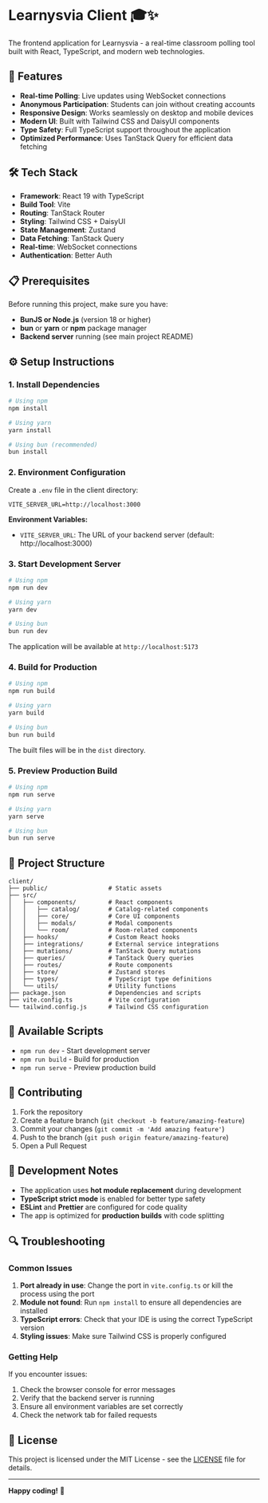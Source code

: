 # Learnysvia Client 🎓✨

The frontend application for Learnysvia - a real-time classroom polling tool built with React, TypeScript, and modern web technologies.

## 🚀 Features

- **Real-time Polling**: Live updates using WebSocket connections
- **Anonymous Participation**: Students can join without creating accounts
- **Responsive Design**: Works seamlessly on desktop and mobile devices
- **Modern UI**: Built with Tailwind CSS and DaisyUI components
- **Type Safety**: Full TypeScript support throughout the application
- **Optimized Performance**: Uses TanStack Query for efficient data fetching

## 🛠 Tech Stack

- **Framework**: React 19 with TypeScript
- **Build Tool**: Vite
- **Routing**: TanStack Router
- **Styling**: Tailwind CSS + DaisyUI
- **State Management**: Zustand
- **Data Fetching**: TanStack Query
- **Real-time**: WebSocket connections
- **Authentication**: Better Auth

## 📋 Prerequisites

Before running this project, make sure you have:

- **BunJS or Node.js** (version 18 or higher)
- **bun** or **yarn** or **npm** package manager
- **Backend server** running (see main project README)

## ⚙️ Setup Instructions

### 1. Install Dependencies

```bash
# Using npm
npm install

# Using yarn
yarn install

# Using bun (recommended)
bun install
```

### 2. Environment Configuration

Create a `.env` file in the client directory:

```env
VITE_SERVER_URL=http://localhost:3000
```

**Environment Variables:**

- `VITE_SERVER_URL`: The URL of your backend server (default: http://localhost:3000)

### 3. Start Development Server

```bash
# Using npm
npm run dev

# Using yarn
yarn dev

# Using bun
bun run dev
```

The application will be available at `http://localhost:5173`

### 4. Build for Production

```bash
# Using npm
npm run build

# Using yarn
yarn build

# Using bun
bun run build
```

The built files will be in the `dist` directory.

### 5. Preview Production Build

```bash
# Using npm
npm run serve

# Using yarn
yarn serve

# Using bun
bun run serve
```

## 📁 Project Structure

```
client/
├── public/                 # Static assets
├── src/
│   ├── components/         # React components
│   │   ├── catalog/        # Catalog-related components
│   │   ├── core/           # Core UI components
│   │   ├── modals/         # Modal components
│   │   └── room/           # Room-related components
│   ├── hooks/              # Custom React hooks
│   ├── integrations/       # External service integrations
│   ├── mutations/          # TanStack Query mutations
│   ├── queries/            # TanStack Query queries
│   ├── routes/             # Route components
│   ├── store/              # Zustand stores
│   ├── types/              # TypeScript type definitions
│   └── utils/              # Utility functions
├── package.json            # Dependencies and scripts
├── vite.config.ts          # Vite configuration
└── tailwind.config.js      # Tailwind CSS configuration
```

## 🔧 Available Scripts

- `npm run dev` - Start development server
- `npm run build` - Build for production
- `npm run serve` - Preview production build


## 🤝 Contributing

1. Fork the repository
2. Create a feature branch (`git checkout -b feature/amazing-feature`)
3. Commit your changes (`git commit -m 'Add amazing feature'`)
4. Push to the branch (`git push origin feature/amazing-feature`)
5. Open a Pull Request

## 📝 Development Notes

- The application uses **hot module replacement** during development
- **TypeScript strict mode** is enabled for better type safety
- **ESLint** and **Prettier** are configured for code quality
- The app is optimized for **production builds** with code splitting

## 🔍 Troubleshooting

### Common Issues

1. **Port already in use**: Change the port in `vite.config.ts` or kill the process using the port
2. **Module not found**: Run `npm install` to ensure all dependencies are installed
3. **TypeScript errors**: Check that your IDE is using the correct TypeScript version
4. **Styling issues**: Make sure Tailwind CSS is properly configured

### Getting Help

If you encounter issues:

1. Check the browser console for error messages
2. Verify that the backend server is running
3. Ensure all environment variables are set correctly
4. Check the network tab for failed requests

## 📄 License

This project is licensed under the MIT License - see the [LICENSE](../LICENSE) file for details.

---

**Happy coding!** 🎉
